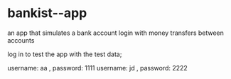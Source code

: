 # bankist--app
an app that  simulates a bank account login with money transfers between accounts 


log in to test the app with the test data;

username: aa , password: 1111
username: jd , password: 2222
